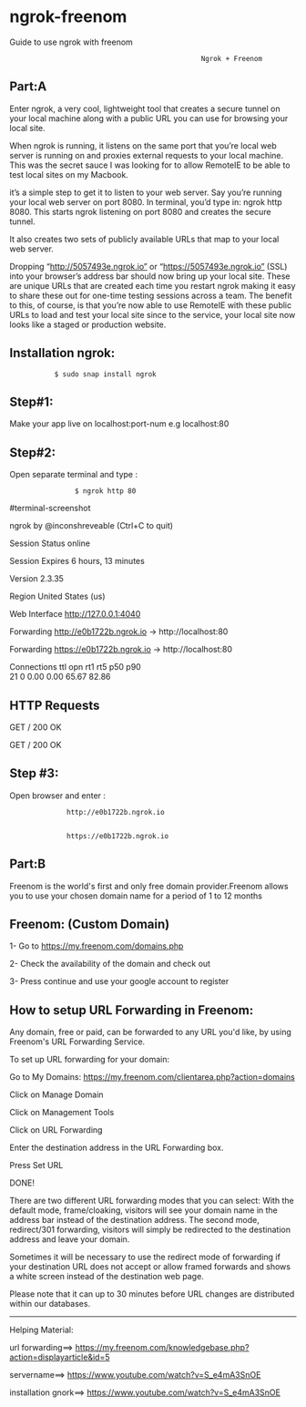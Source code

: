 # ngrok-freenom
Guide to use ngrok with freenom




                                                   Ngrok + Freenom




Part:A
------
 

Enter ngrok, a very cool, lightweight tool that creates a secure tunnel on your local machine along with a public URL you can use for browsing your local site.

When ngrok is running, it listens on the same port that you’re local web server is running on and proxies external requests to your local machine. This was the secret sauce I was looking for to allow RemoteIE to be able to test local sites on my Macbook.

it’s a simple step to get it to listen to your web server. Say you’re running your local web server on port 8080. In terminal, you’d type in: ngrok http 8080. This starts ngrok listening on port 8080 and creates the secure tunnel.

It also creates two sets of publicly available URLs that map to your local web server.

Dropping “http://5057493e.ngrok.io” or “https://5057493e.ngrok.io” (SSL) into your browser’s address bar should now bring up your local site. These are unique URLs that are created each time you restart ngrok making it easy to share these out for one-time testing sessions across a team. The benefit to this, of course, is that you’re now able to use RemoteIE with these public URLs to load and test your local site since to the service, your local site now looks like a staged or production website.


Installation ngrok:
-------------------
   
               $ sudo snap install ngrok

Step#1:
------

Make your app live on localhost:port-num e.g localhost:80

Step#2:
------

Open separate terminal and type :

                    $ ngrok http 80


#terminal-screenshot

ngrok by @inconshreveable                                                                                                     (Ctrl+C to quit)
                                                                                                                                              
Session Status                online                                                                                                          

Session Expires               6 hours, 13 minutes                                                                                             

Version                       2.3.35                                                                                                          

Region                        United States (us)                                                                                              

Web Interface                 http://127.0.0.1:4040                                                                                           

Forwarding                    http://e0b1722b.ngrok.io -> http://localhost:80                                                                 

Forwarding                    https://e0b1722b.ngrok.io -> http://localhost:80                                                                
                                                                                                                                              
Connections                   ttl     opn     rt1     rt5     p50     p90                                                                     
                              21      0       0.00    0.00    65.67   82.86                                                                   
                                                                                                                                              
HTTP Requests                                                                                                                                 
-------------                                                                                                                                 
                                                                                                                                              
GET /                                   200 OK                                                                                                

GET /                                   200 OK                                                                                                
 

Step #3:
-------

Open browser and enter :

                  http://e0b1722b.ngrok.io


                  https://e0b1722b.ngrok.io



Part:B
-------

Freenom is the world's first and only free domain provider.Freenom allows you to use your chosen domain name for a period of 1 to 12 months


Freenom: (Custom Domain)
------------------------

1- Go to https://my.freenom.com/domains.php

2- Check the availability of the domain and check out

3- Press continue and use your google account to register

 
How to setup URL Forwarding in Freenom:
--------------------------------------
Any domain, free or paid, can be forwarded to any URL you'd like, by using Freenom's URL Forwarding Service. 

To set up URL forwarding for your domain:

Go to My Domains: https://my.freenom.com/clientarea.php?action=domains

Click on Manage Domain

Click on Management Tools

Click on URL Forwarding

Enter the destination address in the URL Forwarding box.

Press Set URL

DONE!

There are two different URL forwarding modes that you can select:
With the default mode, frame/cloaking, visitors will see your domain name in the address bar instead of the destination address.
The second mode, redirect/301 forwarding, visitors will simply be redirected to the destination address and leave your domain. 

Sometimes it will be necessary to use the redirect mode of forwarding if your destination URL does not accept or allow framed forwards and shows a white screen instead of the destination web page. 

Please note that it can up to 30 minutes before URL changes are distributed within our databases.



--------------------------------------------------------------------------------------------------------------------------------------------


Helping Material:

url forwarding==> https://my.freenom.com/knowledgebase.php?action=displayarticle&id=5 

servername==> https://www.youtube.com/watch?v=S_e4mA3SnOE 

installation gnork==> https://www.youtube.com/watch?v=S_e4mA3SnOE 
